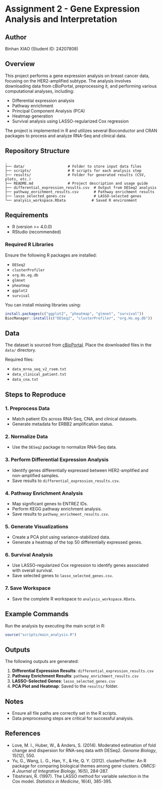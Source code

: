# Assignment 2 - Gene Expression Analysis and Interpretation

## Author
Binhan XIAO (Student ID: 24207808)

## Overview
This project performs a gene expression analysis on breast cancer data, focusing on the HER2-amplified subtype. The analysis involves downloading data from cBioPortal, preprocessing it, and performing various computational analyses, including:

- Differential expression analysis
- Pathway enrichment
- Principal Component Analysis (PCA)
- Heatmap generation
- Survival analysis using LASSO-regularized Cox regression

The project is implemented in R and utilizes several Bioconductor and CRAN packages to process and analyze RNA-Seq and clinical data.

## Repository Structure
```
.
├── data/                    # Folder to store input data files
├── scripts/                 # R scripts for each analysis step
├── results/                 # Folder for generated results (CSV, plots, etc.)
├── README.md                # Project description and usage guide
├── differential_expression_results.csv  # Output from DESeq2 analysis
├── pathway_enrichment_results.csv       # Pathway enrichment results
├── lasso_selected_genes.csv             # LASSO-selected genes
└── analysis_workspace.RData            # Saved R environment
```

## Requirements
- R (version >= 4.0.0)
- RStudio (recommended)

### Required R Libraries
Ensure the following R packages are installed:
- `DESeq2`
- `clusterProfiler`
- `org.Hs.eg.db`
- `glmnet`
- `pheatmap`
- `ggplot2`
- `survival`

You can install missing libraries using:
```R
install.packages(c("ggplot2", "pheatmap", "glmnet", "survival"))
BiocManager::install(c("DESeq2", "clusterProfiler", "org.Hs.eg.db"))
```

## Data
The dataset is sourced from [cBioPortal](https://www.cbioportal.org/study/summary?id=brca_tcga_pan_can_atlas_2018). Place the downloaded files in the `data/` directory.

Required files:
- `data_mrna_seq_v2_rsem.txt`
- `data_clinical_patient.txt`
- `data_cna.txt`

## Steps to Reproduce

### 1. Preprocess Data
- Match patient IDs across RNA-Seq, CNA, and clinical datasets.
- Generate metadata for ERBB2 amplification status.

### 2. Normalize Data
- Use the `DESeq2` package to normalize RNA-Seq data.

### 3. Perform Differential Expression Analysis
- Identify genes differentially expressed between HER2-amplified and non-amplified samples.
- Save results to `differential_expression_results.csv`.

### 4. Pathway Enrichment Analysis
- Map significant genes to ENTREZ IDs.
- Perform KEGG pathway enrichment analysis.
- Save results to `pathway_enrichment_results.csv`.

### 5. Generate Visualizations
- Create a PCA plot using variance-stabilized data.
- Generate a heatmap of the top 50 differentially expressed genes.

### 6. Survival Analysis
- Use LASSO-regularized Cox regression to identify genes associated with overall survival.
- Save selected genes to `lasso_selected_genes.csv`.

### 7. Save Workspace
- Save the complete R workspace to `analysis_workspace.RData`.

## Example Commands
Run the analysis by executing the main script in R:
```R
source("scripts/main_analysis.R")
```

## Outputs
The following outputs are generated:
1. **Differential Expression Results**: `differential_expression_results.csv`
2. **Pathway Enrichment Results**: `pathway_enrichment_results.csv`
3. **LASSO-Selected Genes**: `lasso_selected_genes.csv`
4. **PCA Plot and Heatmap**: Saved to the `results/` folder.

## Notes
- Ensure all file paths are correctly set in the R scripts.
- Data preprocessing steps are critical for successful analysis.

## References
- Love, M. I., Huber, W., & Anders, S. (2014). Moderated estimation of fold change and dispersion for RNA-seq data with DESeq2. *Genome Biology*, 15(12), 550.
- Yu, G., Wang, L. G., Han, Y., & He, Q. Y. (2012). clusterProfiler: An R package for comparing biological themes among gene clusters. *OMICS: A Journal of Integrative Biology*, 16(5), 284-287.
- Tibshirani, R. (1997). The LASSO method for variable selection in the Cox model. *Statistics in Medicine*, 16(4), 385-395.
